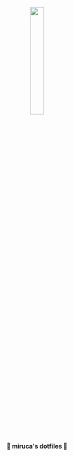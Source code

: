 <p align="center">
  <img width="25%" src="https://github.com/mirucaaura.png" />
</p>

<p align="center">
  <b>🌹 miruca's dotfiles 🌹</b>
</p>

